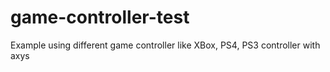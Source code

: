 # game-controller-test
 Example using different game controller like XBox, PS4, PS3 controller with axys
